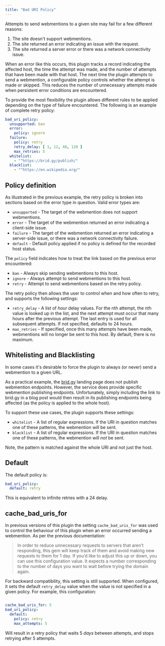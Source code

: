 ```yaml
---
title: "Bad URI Policy"
---
```


Attempts to send webmentions to a given site may fail for a few different reasons:

1. The site doesn't support webmentions.
2. The site returned an error indicating an issue with the request.
3. The site returned a server error or there was a network connectivity issue.

When an error like this occurs, this plugin tracks a record indicating the affected host, the time the attempt was made, and the number of attempts that have been made with that host.  The next time the plugin attempts to send a webmention, a configurable policy controls whether the attempt is made or skipped.  This reduces the number of unnecessary attempts made when persistent error conditions are encountered.

To provide the most flexibility the plugin allows different rules to be applied depending on the type of failure encountered.  The following is an example of complete retry policy:

```yml
bad_uri_policy:
  unsupported: ban
  error:
    policy: ignore
  failure:
    policy: retry
    retry_delay: [ 1, 12, 48, 120 ]
    max_retries: 5
  whitelist:
    - "^https://brid.gy/publish/"
  blacklist:
    - "^https://en.wikipedia.org/"
```

## Policy definition

As illustrated in the previous example, the retry policy is broken into sections based on the error type in question.  Valid error types are:

* `unsupported` - The target of the webmention does not support webmentions.
* `error` - The target of the webmention returned an error indicating a client-side issue.
* `failure` - The target of the webmention returned an error indicating a server-side issue, or there was a network connectivity failure.
* `default` - Default policy applied if no policy is defined for the recorded host status.

The `policy` field indicates how to treat the link based on the previous error encountered:

* `ban` - Always skip sending webmentions to this host.
* `ignore` - Always attempt to send webmentions to this host.
* `retry` - Attempt to send webmentions based on the retry policy.

The retry policy then allows the user to control when and how often to retry, and supports the following settings:

* `retry_delay` - A list of *hour* delay values.  For the nth attempt, the nth value is looked up in the list, and the next attempt must occur that many hours after the previous attempt.  The last entry is used for all subsequent attempts.  If not specified, defaults to 24 hours.
* `max_retries` - If specified, once this many attempts have been made, webmentions will no longer be sent to this host.  By default, there is no maximum.

## Whitelisting and Blacklisting

In some cases it's desirable to force the plugin to always (or never) send a webmention to a given URL.

As a practical example, the [brid.gy](https://brid.gy) landing page does not publish webmention endpoints.  However, the service does provide specific webmention publishing endpoints.  Unfortunately, simply including the link to brid.gy in a blog post would then result in its publishing endpoints being affected (as the policy is applied to the whole host).

To support these use cases, the plugin supports these settings:

* `whitelist` - A list of regular expressions.  If the URI in question matches one of these patterns, the webmention will be sent.
* `blacklist` - A list of regular expressions.  If the URI in question matches one of these patterns, the webmention will *not* be sent.

Note, the pattern is matched against the whole URI and not just the host.

## Default

The default policy is:

```yml
bad_uri_policy:
  default: retry
```

This is equivalent to infinite retries with a 24 delay.

## cache_bad_uris_for

In previous versions of this plugin the setting `cache_bad_uris_for` was used to control the behaviour of this plugin when an error occurred sending a webmention.  As per the previous documentation:

>  In order to reduce unnecessary requests to servers that aren’t responding, this gem will keep track of them and avoid making new requests to them for 1 day. If you’d like to adjust this up or down, you can use this configuration value. It expects a number corresponding to the number of days you want to wait before trying the domain again.

For backward compatibility, this setting is still supported.  When configured, it sets the default `retry_delay` value when the value is not specified in a given policy.  For example, this configuration:

```yml

cache_bad_uris_for: 5
bad_uri_policy:
  default:
    policy: retry
    max_attempts: 5
```

Will result in a retry policy that waits 5 *days* between attempts, and stops retrying after 5 attempts.
